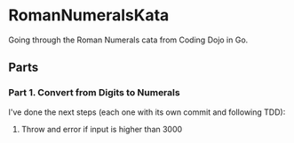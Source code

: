 # RomanNumeralsKata
Going through the Roman Numerals cata from Coding Dojo in Go.

## Parts

### Part 1. Convert from Digits to Numerals

I've done the next steps (each one with its own commit and following TDD):
1. Throw and error if input is higher than 3000

